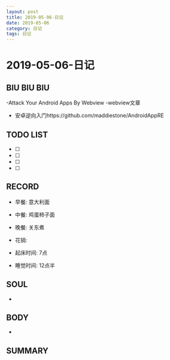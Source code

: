 ```yaml
---
layout: post
title: 2019-05-06-日记
date: 2019-05-06
category: 日记
tags: 日记
---
```

# 2019-05-06-日记
## BIU BIU BIU
-Attack Your Android Apps By Webview 
-webview文章
- 安卓逆向入门https://github.com/maddiestone/AndroidAppRE 
 
## TODO LIST
- [ ] 
- [ ] 
- [ ] 
- [ ] 
 
## RECORD
- 早餐:  意大利面
- 中餐:  鸡蛋柿子面
- 晚餐:  关东煮
 
- 花销:  
 
- 起床时间: 7点 
- 睡觉时间: 12点半 
 
## SOUL
- 
 
## BODY
- 
 
## SUMMARY
 
 
